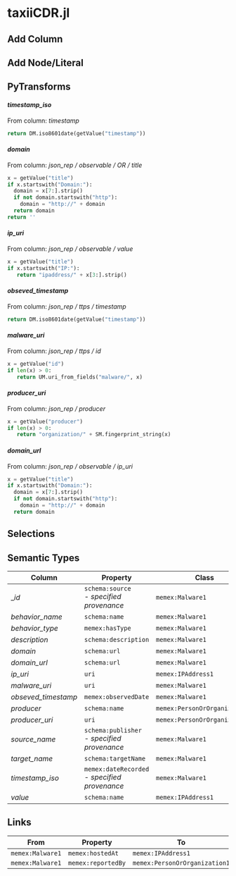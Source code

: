 # taxiiCDR.jl

## Add Column

## Add Node/Literal

## PyTransforms
#### _timestamp_iso_
From column: _timestamp_
``` python
return DM.iso8601date(getValue("timestamp"))
```

#### _domain_
From column: _json_rep / observable / OR / title_
``` python
x = getValue("title")
if x.startswith("Domain:"):
  domain = x[7:].strip()
  if not domain.startswith("http"):
    domain = "http://" + domain
  return domain
return ''
```

#### _ip_uri_
From column: _json_rep / observable / value_
``` python
x = getValue("title")
if x.startswith("IP:"):
   return "ipaddress/" + x[3:].strip()
```

#### _obseved_timestamp_
From column: _json_rep / ttps / timestamp_
``` python
return DM.iso8601date(getValue("timestamp"))
```

#### _malware_uri_
From column: _json_rep / ttps / id_
``` python
x = getValue("id")
if len(x) > 0:
   return UM.uri_from_fields("malware/", x)

```

#### _producer_uri_
From column: _json_rep / producer_
``` python
x = getValue("producer")
if len(x) > 0:
   return "organization/" + SM.fingerprint_string(x)
```

#### _domain_url_
From column: _json_rep / observable / ip_uri_
``` python
x = getValue("title")
if x.startswith("Domain:"):
  domain = x[7:].strip()
  if not domain.startswith("http"):
    domain = "http://" + domain
  return domain
```


## Selections

## Semantic Types
| Column | Property | Class |
|  ----- | -------- | ----- |
| __id_ | `schema:source`<BR> - _specified provenance_ | `memex:Malware1`|
| _behavior_name_ | `schema:name` | `memex:Malware1`|
| _behavior_type_ | `memex:hasType` | `memex:Malware1`|
| _description_ | `schema:description` | `memex:Malware1`|
| _domain_ | `schema:url` | `memex:Malware1`|
| _domain_url_ | `schema:url` | `memex:Malware1`|
| _ip_uri_ | `uri` | `memex:IPAddress1`|
| _malware_uri_ | `uri` | `memex:Malware1`|
| _obseved_timestamp_ | `memex:observedDate` | `memex:Malware1`|
| _producer_ | `schema:name` | `memex:PersonOrOrganization1`|
| _producer_uri_ | `uri` | `memex:PersonOrOrganization1`|
| _source_name_ | `schema:publisher`<BR> - _specified provenance_ | `memex:Malware1`|
| _target_name_ | `schema:targetName` | `memex:Malware1`|
| _timestamp_iso_ | `memex:dateRecorded`<BR> - _specified provenance_ | `memex:Malware1`|
| _value_ | `schema:name` | `memex:IPAddress1`|


## Links
| From | Property | To |
|  --- | -------- | ---|
| `memex:Malware1` | `memex:hostedAt` | `memex:IPAddress1`|
| `memex:Malware1` | `memex:reportedBy` | `memex:PersonOrOrganization1`|
